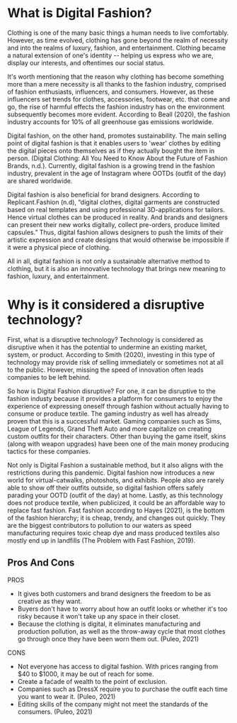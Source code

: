 # What is Digital Fashion?
Clothing is one of the many basic things a human needs to live comfortably. However, as time evolved, clothing has gone beyond the realm of necessity and into the realms of luxury, fashion, and entertainment. Clothing became a natural extension of one's identity -- helping us express who we are, display our interests, and oftentimes our social status. 

It's worth mentioning that the reason why clothing has become something more than a mere necessity is all thanks to the fashion industry, comprised of fashion enthusiasts, influencers, and consumers. However, as these influencers set trends for clothes, accessories, footwear, etc. that come and go, the rise of harmful effects the fashion industry has on the environment subsequently becomes more evident. According to Beall (2020), the fashion industry accounts for 10% of all greenhouse gas emissions worldwide. 

Digital fashion, on the other hand, promotes sustainability. The main selling point of digital fashion is that it enables users to 'wear' clothes by editing the digital pieces onto themselves as if they actually bought the item in person. (Digital Clothing: All You Need to Know About the Future of Fashion Brands, n.d.). Currently, digital fashion is a growing trend in the fashion industry, prevalent in the age of Instagram where OOTDs (outfit of the day) are shared worldwide.

Digital fashion is also beneficial for brand designers. According to Replicant.Fashion (n.d), “digital clothes, digital garments are constructed based on real templates and using professional 3D-applications for tailors. Hence virtual clothes can be produced in reality. And brands and designers can present their new works digitally, collect pre-orders, produce limited capsules.” Thus, digital fashion allows designers to push the limits of their artistic expression and create designs that would otherwise be impossible if it were a physical piece of clothing.

All in all, digital fashion is not only a sustainable alternative method to clothing, but it is also an innovative technology that brings new meaning to fashion, luxury, and entertainment. 

# Why is it considered a disruptive technology?

First, what is a disruptive technology? Technology is considered as disruptive when it has the potential to undermine an existing market, system, or product. According to Smith (2020), investing in this type of technology may provide risk of selling immediately or sometimes not at all to the public. However, missing the speed of innovation often leads companies to be left behind.

So how is Digital Fashion disruptive? For one, it can be disruptive to the fashion industy because it provides a platform for consumers to enjoy the experience of expressing oneself through fashion without actually having to consume or produce textile. The gaming industry as well has already proven that this is a successful market. Gaming companies such as Sims, League of Legends, Grand Theft Auto and more capitalize on creating custom outfits for their characters. Other than buying the game itself, skins (along with weapon upgrades) have been one of the main money producing tactics for these companies.

Not only is Digital Fashion a sustainable method, but it also aligns with the restrictions during this pandemic. Digital fashion now introduces a new world for virtual-catwalks, photoshots, and exhibits. People also are rarely able to show off their outfits outside, so digital fashion offers safely parading your OOTD (outfit of the day) at home. Lastly, as this technology does not produce textile, when publicized, it could be an affordable way to replace fast fashion. Fast fashion according to Hayes (2021), is the bottom of the fashion hierarchy; it is cheap, trendy, and changes out quickly. They are the biggest contributors to pollution to our waters as speed manufacturing requires toxic cheap dye and mass produced textiles also mostly end up in landfills (The Problem with Fast Fashion, 2019).

## Pros And Cons

PROS
- It gives both customers and brand designers the freedom to be as creative as they want.
- Buyers don't have to worry about how an outfit looks or whether it's too risky because it won't take up any space in their closet.
- Because the clothing is digital, it eliminates manufacturing and production pollution, as well as the throw-away cycle that most clothes go through once they have been worn them out. (Puleo, 2021)

CONS
- Not everyone has access to digital fashion. With prices ranging from $40 to $1000, it may be out of reach for some.
- Create a faćade of wealth to the point of exclusion.
- Companies such as DressX require you to purchase the outfit each time you want to wear it. (Puleo, 2021)
- Editing skills of the company might not meet the standards of the consumers. (Puleo, 2021)
